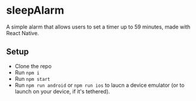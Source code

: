 # sleepAlarm

A simple alarm that allows users to set a timer up to 59 minutes, made with React Native.

## Setup

 - Clone the repo
 - Run `npm i`
 - Run `npm start`
 - Run `npm run android` or `npm run ios` to laucn a device emulator (or to launch on your device, if it's tethered).
